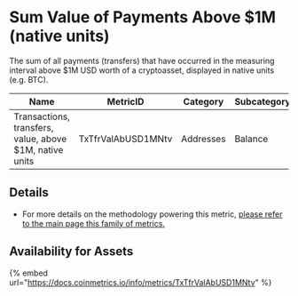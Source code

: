 # Sum Value of Payments Above $1M (native units)

The sum of all payments (transfers) that have occurred in the measuring interval above $1M USD worth of a cryptoasset, displayed in native units (e.g. BTC).&#x20;

| Name                                                    | MetricID           | Category  | Subcategory | Type | Unit | Interval |
| ------------------------------------------------------- | ------------------ | --------- | ----------- | ---- | ---- | -------- |
| Transactions, transfers, value, above $1M, native units | TxTfrValAbUSD1MNtv | Addresses | Balance     | Sum  | Ntv  | 1 day    |

## Details

* For more details on the methodology powering this metric, [please refer to the main page this family of metrics.](./)

## Availability for Assets

{% embed url="https://docs.coinmetrics.io/info/metrics/TxTfrValAbUSD1MNtv" %}
